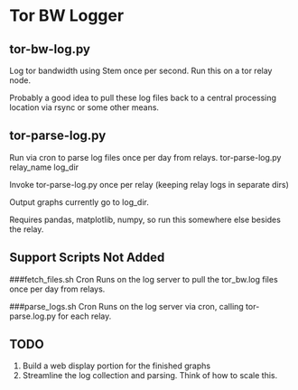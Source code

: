 Tor BW Logger
=============

tor-bw-log.py
-------------
Log tor bandwidth using Stem once per second. Run this on a tor relay node.

Probably a good idea to pull these log files back to a central processing
location via rsync or some other means.

tor-parse-log.py
----------------
Run via cron to parse log files once per day from relays.
tor-parse-log.py relay_name log_dir

Invoke tor-parse-log.py once per relay (keeping relay logs in separate dirs)

Output graphs currently go to log_dir.

Requires pandas, matplotlib, numpy, so run this somewhere else besides the relay.

Support Scripts Not Added
-------------------------
###fetch_files.sh
Cron
Runs on the log server to pull the tor_bw.log files once per day from relays.

###parse_logs.sh
Cron
Runs on the log server via cron, calling tor-parse.log.py for each relay.


TODO
----
1. Build a web display portion for the finished graphs
2. Streamline the log collection and parsing. Think of how to scale this.
